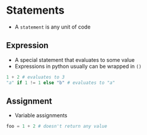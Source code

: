 # Statements

- A `statement` is any unit of code

## Expression

- A special statement that evaluates to some value
- Expressions in python usually can be wrapped in `()`

```python
1 + 2 # evaluates to 3
"a" if 1 != 1 else "b" # evaluates to "a"
```

## Assignment

- Variable assignments

```python
foo = 1 + 2 # doesn't return any value
```
